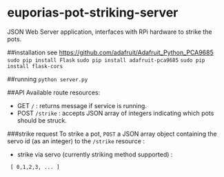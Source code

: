 # euporias-pot-striking-server
JSON Web Server application, interfaces with RPi hardware to strike the pots.

##installation
see https://github.com/adafruit/Adafruit_Python_PCA9685
`sudo pip install Flask` 
`sudo pip install adafruit-pca9685`
`sudo pip install flask-cors`

##running
`python server.py`  

##API
Available route resources:  
 * GET `/` : returns message if service is running.  
 * POST `/strike` : accepts JSON array of integers indicating which pots should be struck.  
 
###strike request
To strike a pot, `POST` a JSON array object containing the servo id (as an integer) to the `/strike` resource :  
 * strike via servo (currently striking method supported) :  
```
 [ 0,1,2,3, ... ]  
```  

